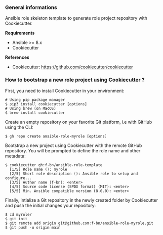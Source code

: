 ### General informations

Ansible role skeleton template to generate role project repository with Cookiecutter.

**Requirements**
  - Ansible >= 8.x
  - Cookiecutter

**References**
  - Cookiecutter: https://github.com/cookiecutter/cookiecutter

### How to bootstrap a new role project using Cookiecutter ?

First, you need to install Cookiecutter in your environment:

```shell
# Using pip package manager
$ pip3 install cookiecutter [options]
# Using brew (on MacOS)
$ brew install cookiecutter
```

Create an empty repository on your favorite Git platform, i.e with GitHub using the CLI:

```shell
$ gh repo create ansible-role-myrole [options]
```

Bootstrap a new project using Cookiecutter with the remote GitHub repository. You will be prompted to define the role name and other metadata:

```shell
$ cookiecutter gh:f-bn/ansible-role-template
  [1/5] Role name (): myrole
  [2/5] Short role description (): Ansible role to setup and configure...
  [3/5] Author name (f-bn): <enter>
  [4/5] Source code license (SPDX format) (MIT): <enter>
  [5/5] Min. Ansible compatible version (8.0.0): <enter>
```

Finally, intialize a Git repository in the newly created folder by Cookiecutter and push the initial changes your repository:

```shell
$ cd myrole/
$ git init
$ git remote add origin git@github.com:f-bn/ansible-role-myrole.git
$ git push -u origin main
```
